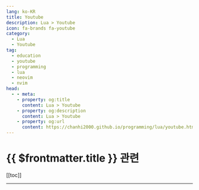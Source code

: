 ```yaml
---
lang: ko-KR
title: Youtube
description: Lua > Youtube
icon: fa-brands fa-youtube
category:
  - Lua
  - Youtube
tag: 
  - education
  - youtube
  - programming
  - lua
  - neovim
  - nvim
head:
  - - meta:
    - property: og:title
      content: Lua > Youtube
    - property: og:description
      content: Lua > Youtube
    - property: og:url
      content: https://chanhi2000.github.io/programming/lua/youtube.html
---
```


# {{ $frontmatter.title }} 관련

[[toc]]

---

<MyYouTubeItems jsonName="yu-TheVimeagen" /><!-- TheVimeagen -->
<MyYouTubeItems jsonName="yu-cretezy" /><!-- Cretezy -->
<MyYouTubeItems jsonName="yu-albingroen1205" /><!-- Albin Groen -->
<MyYouTubeItems jsonName="yu-makc" /><!-- MAKC -->
<MyYouTubeItems jsonName="yu-typecraft_dev" /><!-- typecraft -->
<MyYouTubeItems jsonName="yu-ascourter" /><!-- Andrew Courter -->
<MyYouTubeItems jsonName="yu-sagaratytube" /><!-- Dispatch -->
<MyYouTubeItems jsonName="yu-Goodgis" /><!-- Goodgis -->
<MyYouTubeItems jsonName="yu-2kabhishek" /><!-- Abhishek Keshri -->
<MyYouTubeItems jsonName="yu-mischavandenburg" /><!-- Mischa van den Burg -->
<MyYouTubeItems jsonName="yu-IogaMaster" /><!-- IogaMaster -->
<MyYouTubeItems jsonName="yu-awskrug" /><!-- AWS 한국사용자모임 - AWSKRUG -->
<MyYouTubeItems jsonName="yu-10xaiclub" /><!-- 10X AI Club -->
<MyYouTubeItems jsonName="yu-Axlefublr" /><!-- Axlefublr (she\\they) -->
<MyYouTubeItems jsonName="yu-SebastianDaschnerIT" /><!-- Sebastian Daschner -->
<MyYouTubeItems jsonName="yu-tortellini_soup" />
<!-- Tortellini Soup -->
<MyYouTubeItems jsonName="yu-linkarzu" /><!-- linkarzu -->

<TagLinks />
